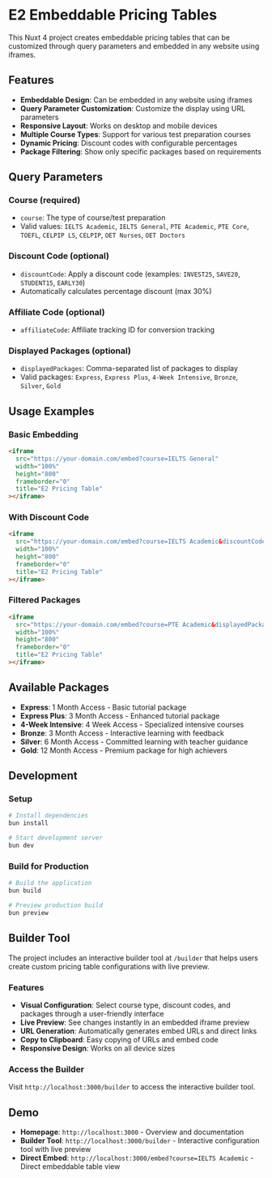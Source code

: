 # E2 Embeddable Pricing Tables

This Nuxt 4 project creates embeddable pricing tables that can be customized through query parameters and embedded in any website using iframes.

## Features

- **Embeddable Design**: Can be embedded in any website using iframes
- **Query Parameter Customization**: Customize the display using URL parameters
- **Responsive Layout**: Works on desktop and mobile devices
- **Multiple Course Types**: Support for various test preparation courses
- **Dynamic Pricing**: Discount codes with configurable percentages
- **Package Filtering**: Show only specific packages based on requirements

## Query Parameters

### Course (required)

- `course`: The type of course/test preparation
- Valid values: `IELTS Academic`, `IELTS General`, `PTE Academic`, `PTE Core`, `TOEFL`, `CELPIP LS`, `CELPIP`, `OET Nurses`, `OET Doctors`

### Discount Code (optional)

- `discountCode`: Apply a discount code (examples: `INVEST25`, `SAVE20`, `STUDENT15`, `EARLY30`)
- Automatically calculates percentage discount (max 30%)

### Affiliate Code (optional)

- `affiliateCode`: Affiliate tracking ID for conversion tracking

### Displayed Packages (optional)

- `displayedPackages`: Comma-separated list of packages to display
- Valid packages: `Express`, `Express Plus`, `4-Week Intensive`, `Bronze`, `Silver`, `Gold`

## Usage Examples

### Basic Embedding

```html
<iframe
  src="https://your-domain.com/embed?course=IELTS General"
  width="100%"
  height="800"
  frameborder="0"
  title="E2 Pricing Table"
></iframe>
```

### With Discount Code

```html
<iframe
  src="https://your-domain.com/embed?course=IELTS Academic&discountCode=INVEST25&affiliateCode=ABC123"
  width="100%"
  height="800"
  frameborder="0"
  title="E2 Pricing Table"
></iframe>
```

### Filtered Packages

```html
<iframe
  src="https://your-domain.com/embed?course=PTE Academic&displayedPackages=Bronze,Silver,Gold"
  width="100%"
  height="800"
  frameborder="0"
  title="E2 Pricing Table"
></iframe>
```

## Available Packages

- **Express**: 1 Month Access - Basic tutorial package
- **Express Plus**: 3 Month Access - Enhanced tutorial package
- **4-Week Intensive**: 4 Week Access - Specialized intensive courses
- **Bronze**: 3 Month Access - Interactive learning with feedback
- **Silver**: 6 Month Access - Committed learning with teacher guidance
- **Gold**: 12 Month Access - Premium package for high achievers

## Development

### Setup

```bash
# Install dependencies
bun install

# Start development server
bun dev
```

### Build for Production

```bash
# Build the application
bun build

# Preview production build
bun preview
```

## Builder Tool

The project includes an interactive builder tool at `/builder` that helps users create custom pricing table configurations with live preview.

### Features

- **Visual Configuration**: Select course type, discount codes, and packages through a user-friendly interface
- **Live Preview**: See changes instantly in an embedded iframe preview
- **URL Generation**: Automatically generates embed URLs and direct links
- **Copy to Clipboard**: Easy copying of URLs and embed code
- **Responsive Design**: Works on all device sizes

### Access the Builder

Visit `http://localhost:3000/builder` to access the interactive builder tool.

## Demo

- **Homepage**: `http://localhost:3000` - Overview and documentation
- **Builder Tool**: `http://localhost:3000/builder` - Interactive configuration tool with live preview
- **Direct Embed**: `http://localhost:3000/embed?course=IELTS Academic` - Direct embeddable table view
